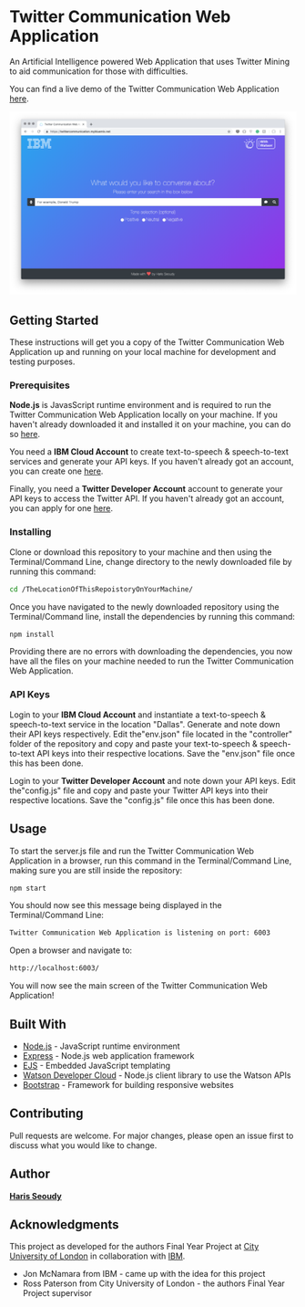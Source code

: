 # Twitter Communication Web Application

An Artificial Intelligence powered Web Application that uses Twitter Mining to aid communication for those with difficulties.

You can find a live demo of the Twitter Communication Web Application [here](https://twittercommunicationapp.eu-gb.mybluemix.net/).

![](screenshot.png)

## Getting Started

These instructions will get you a copy of the Twitter Communication Web Application up and running on your local machine for development and testing purposes.

### Prerequisites

**Node.js** is JavasScript runtime environment and is required to run the Twitter Communication Web Application locally on your machine. If you haven't already downloaded it and installed it on your machine, you can do so [here](https://nodejs.org/en/).

You need a **IBM Cloud Account** to create text-to-speech & speech-to-text services and generate your API keys. If you haven't already got an account, you can create one [here](https://console.bluemix.net/registration/?target=%2Fdashboard%2Fapps).

Finally, you need a **Twitter Developer Account** account to generate your API keys to access the Twitter API. If you haven't already got an account, you can apply for one [here](https://developer.twitter.com/en/apply-for-access.html).

### Installing

Clone or download this repository to your machine and then using the Terminal/Command Line, change directory to the newly downloaded file by running this command:
 
```bash
cd /TheLocationOfThisRepoistoryOnYourMachine/
```

Once you have navigated to the newly downloaded repository using the Terminal/Command line, install the dependencies by running this command:

```bash
npm install
```
Providing there are no errors with downloading the dependencies, you now have all the files on your machine needed to run the Twitter Communication Web Application.

### API Keys

Login to your **IBM Cloud Account** and instantiate a text-to-speech & speech-to-text service in the location "Dallas". Generate and note down their API keys respectively. Edit the"env.json" file located in the "controller" folder of the repository and copy and paste your text-to-speech & speech-to-text API keys into their respective locations. Save the "env.json" file once this has been done.

Login to your **Twitter Developer Account** and note down your API keys. Edit the"config.js" file and copy and paste your Twitter API keys into their respective locations. Save the "config.js" file once this has been done.

## Usage

To start the server.js file and run the Twitter Communication Web Application in a browser, run this command in the Terminal/Command Line, making sure you are still inside the repository: 

```bash
npm start
```

You should now see this message being displayed in the Terminal/Command Line:

```bash
Twitter Communication Web Application is listening on port: 6003
```

Open a browser and navigate to:
```bash
http://localhost:6003/
```

You will now see the main screen of the Twitter Communication Web Application!

## Built With

* [Node.js](https://nodejs.org/en/) - JavaScript runtime environment
* [Express](https://expressjs.com/) - Node.js web application framework
* [EJS](https://ejs.co/) - Embedded JavaScript templating
* [Watson Developer Cloud](https://www.npmjs.com/package/watson-developer-cloud) - Node.js client library to use the Watson APIs
* [Bootstrap](https://getbootstrap.com/) - Framework for building responsive websites

## Contributing
Pull requests are welcome. For major changes, please open an issue first to discuss what you would like to change.

## Author

[**Haris Seoudy**](https://haris.co)

## Acknowledgments
This project as developed for the authors Final Year Project at [City University of London](https://www.city.ac.uk/) in collaboration with [IBM](https://www.ibm.com/uk-en/).
* Jon McNamara from IBM - came up with the idea for this project
* Ross Paterson from City University of London - the authors Final Year Project supervisor
